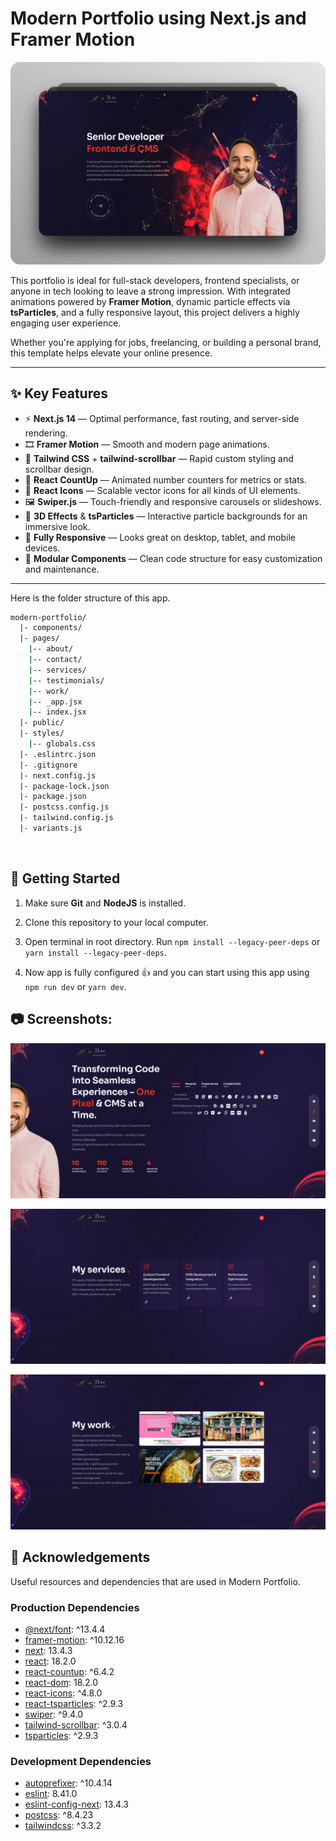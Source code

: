 <a name="readme-top"></a>

# Modern Portfolio using Next.js and Framer Motion

![Modern Portfolio using Next.js and Framer Motion](/.github/images/img_main.png "Modern Portfolio using Next.js and Framer Motion")

This portfolio is ideal for full-stack developers, frontend specialists, or anyone in tech looking to leave a strong impression. With integrated animations powered by **Framer Motion**, dynamic particle effects via **tsParticles**, and a fully responsive layout, this project delivers a highly engaging user experience.

Whether you're applying for jobs, freelancing, or building a personal brand, this template helps elevate your online presence.

---

## ✨ Key Features

- ⚡ **Next.js 14** — Optimal performance, fast routing, and server-side rendering.
- 🎞 **Framer Motion** — Smooth and modern page animations.
- 🎨 **Tailwind CSS** + **tailwind-scrollbar** — Rapid custom styling and scrollbar design.
- 🔢 **React CountUp** — Animated number counters for metrics or stats.
- 🔧 **React Icons** — Scalable vector icons for all kinds of UI elements.
- 🖼 **Swiper.js** — Touch-friendly and responsive carousels or slideshows.
- 🌌 **3D Effects** & **tsParticles** — Interactive particle backgrounds for an immersive look.
- 📱 **Fully Responsive** — Looks great on desktop, tablet, and mobile devices.
- 🧩 **Modular Components** — Clean code structure for easy customization and maintenance.

---

Here is the folder structure of this app.

```bash
modern-portfolio/
  |- components/
  |- pages/
    |-- about/
    |-- contact/
    |-- services/
    |-- testimonials/
    |-- work/
    |-- _app.jsx
    |-- index.jsx
  |- public/
  |- styles/
    |-- globals.css
  |- .eslintrc.json
  |- .gitignore
  |- next.config.js
  |- package-lock.json
  |- package.json
  |- postcss.config.js
  |- tailwind.config.js
  |- variants.js
```

<br />


## :toolbox: Getting Started

1. Make sure **Git** and **NodeJS** is installed.

2. Clone this repository to your local computer.

3. Open terminal in root directory. Run `npm install --legacy-peer-deps` or `yarn install --legacy-peer-deps`.

4. Now app is fully configured 👍 and you can start using this app using `npm run dev` or `yarn dev`.

## :camera: Screenshots:

![Modern UI/UX](/.github/images/img1.jpg "Modern UI/UX")

![Services](/.github/images/img2.jpg "Services")

![Showcase Projects](/.github/images/img3.jpg "Showcase Projects")


## :gem: Acknowledgements

Useful resources and dependencies that are used in Modern Portfolio.

### Production Dependencies

- [@next/font](https://www.npmjs.com/package/@next/font): ^13.4.4
- [framer-motion](https://www.npmjs.com/package/framer-motion): ^10.12.16
- [next](https://www.npmjs.com/package/next): 13.4.3
- [react](https://www.npmjs.com/package/react): 18.2.0
- [react-countup](https://www.npmjs.com/package/react-countup): ^6.4.2
- [react-dom](https://www.npmjs.com/package/react-dom): 18.2.0
- [react-icons](https://www.npmjs.com/package/react-icons): ^4.8.0
- [react-tsparticles](https://www.npmjs.com/package/react-tsparticles): ^2.9.3
- [swiper](https://www.npmjs.com/package/swiper): ^9.4.0
- [tailwind-scrollbar](https://www.npmjs.com/package/tailwind-scrollbar): ^3.0.4
- [tsparticles](https://www.npmjs.com/package/tsparticles): ^2.9.3

### Development Dependencies

- [autoprefixer](https://www.npmjs.com/package/autoprefixer): ^10.4.14
- [eslint](https://www.npmjs.com/package/eslint): 8.41.0
- [eslint-config-next](https://www.npmjs.com/package/eslint-config-next): 13.4.3
- [postcss](https://www.npmjs.com/package/postcss): ^8.4.23
- [tailwindcss](https://www.npmjs.com/package/tailwindcss): ^3.3.2